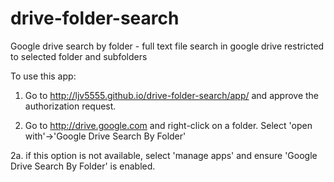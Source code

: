 drive-folder-search
====================

Google drive search by folder - full text file search in google drive restricted to selected folder and subfolders

To use this app:

1. Go to http://ljv5555.github.io/drive-folder-search/app/ and approve the authorization request.

2. Go to http://drive.google.com and right-click on a folder. Select 'open with'->'Google Drive Search By Folder'
    
2a. if this option is not available, select 'manage apps' and ensure 'Google Drive Search By Folder' is enabled.


